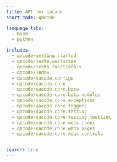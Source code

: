 ```yaml
---
title: API for qacode
short_code: qacode

language_tabs:
  - bash
  - python

includes:
  - qacode/getting_started
  - qacode/tests.unitaries
  - qacode/tests.functionals
  - qacode/index
  - qacode/qacode.configs
  - qacode/qacode.core
  - qacode/qacode.core.bots
  - qacode/qacode.core.bots.modules
  - qacode/qacode.core.exceptions
  - qacode/qacode.core.loggers
  - qacode/qacode.core.testing
  - qacode/qacode.core.testing.testlink
  - qacode/qacode.core.webs.index
  - qacode/qacode.core.webs.pages
  - qacode/qacode.core.webs.controls


search: true
---
```

